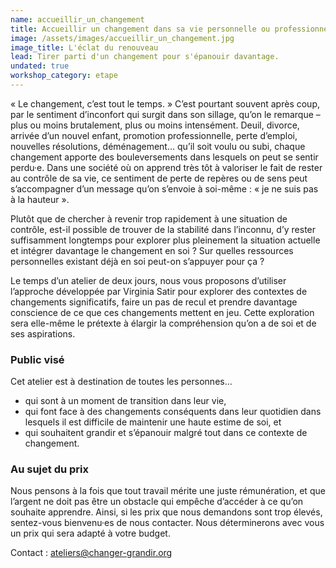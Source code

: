 ```yaml
---
name: accueillir_un_changement
title: Accueillir un changement dans sa vie personnelle ou professionnelle
image: /assets/images/accueillir_un_changement.jpg
image_title: L'éclat du renouveau
lead: Tirer parti d'un changement pour s'épanouir davantage.
undated: true
workshop_category: etape
---
```


« Le changement, c’est tout le temps. » C’est pourtant souvent après coup, par
le sentiment d’inconfort qui surgit dans son sillage, qu’on le remarque – plus
ou moins brutalement, plus ou moins intensément. Deuil, divorce, arrivée d’un
nouvel enfant, promotion professionnelle, perte d’emploi, nouvelles
résolutions, déménagement… qu’il soit voulu ou subi, chaque changement apporte
des bouleversements dans lesquels on peut se sentir perdu·e. Dans une société
où on apprend très tôt à valoriser le fait de rester au contrôle de sa vie, ce
sentiment de perte de repères ou de sens peut s’accompagner d’un message qu’on
s’envoie à soi-même : « je ne suis pas à la hauteur ».

Plutôt que de chercher à revenir trop rapidement à une situation de contrôle,
est-il possible de trouver de la stabilité dans l’inconnu, d’y rester
suffisamment longtemps pour explorer plus pleinement la situation actuelle et
intégrer davantage le changement en soi ? Sur quelles ressources personnelles
existant déjà en soi peut-on s’appuyer pour ça ?

Le temps d’un atelier de deux jours, nous vous proposons d’utiliser l’approche
développée par Virginia Satir pour explorer des contextes de changements
significatifs, faire un pas de recul et prendre davantage conscience de ce que
ces changements mettent en jeu. Cette exploration sera elle-même le prétexte à
élargir la compréhension qu’on a de soi et de ses aspirations.

### Public visé

Cet atelier est à destination de toutes les personnes…
- qui sont à un moment de transition dans leur vie,
- qui font face à des changements conséquents dans leur quotidien dans lesquels
  il est difficile de maintenir une haute estime de soi, et
- qui souhaitent grandir et s’épanouir malgré tout dans ce contexte de changement.

### Au sujet du prix

Nous pensons à la fois que tout travail mérite une juste rémunération, et que
l’argent ne doit pas être un obstacle qui empêche d’accéder à ce qu’on souhaite
apprendre. Ainsi, si les prix que nous demandons sont trop élevés, sentez-vous
bienvenu·es de nous contacter. Nous déterminerons avec vous un prix qui sera
adapté à votre budget.

Contact : [ateliers@changer-grandir.org](mailto:ateliers@changer-grandir.org)
